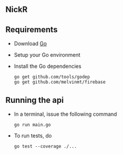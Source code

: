 NickR
-----

Requirements
------------

  + Download [Go](http://golang.org/dl)

  + Setup your Go environment

  + Install the Go dependencies

    ```shell
    go get github.com/tools/godep
    go get github.com/melvinmt/firebase
    ```

Running the api
---------------

  + In a terminal, issue the following command

    ```shell
    go run main.go
    ```

  + To run tests, do

    ```shell
    go test --coverage ./...
    ```





